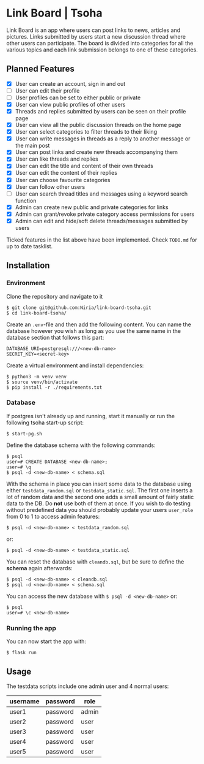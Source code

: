 # Link Board | Tsoha

Link Board is an app where users can post links to news, articles and pictures. Links 
submitted by users start a new discussion thread where other users can participate. The board 
is divided into categories for all the various topics and each link submission belongs to one
of these categories.


## Planned Features

- [x] User can create an account, sign in and out
- [ ] User can edit their profile
- [ ] User profiles can be set to either public or private
- [x] User can view public profiles of other users
- [x] Threads and replies submitted by users can be seen on their profile page
- [x] User can view all the public discussion threads on the home page
- [x] User can select categories to filter threads to their liking
- [x] User can write messages in threads as a reply to another message or the main post
- [x] User can post links and create new threads accompanying them
- [x] User can like threads and replies
- [x] User can edit the title and content of their own threads
- [x] User can edit the content of their replies
- [x] User can choose favourite categories
- [x] User can follow other users
- [ ] User can search thread titles and messages using a keyword search function
- [x] Admin can create new public and private categories for links
- [x] Admin can grant/revoke private category access permissions for users
- [x] Admin can edit and hide/soft delete threads/messages submitted by users

Ticked features in the list above have been implemented. Check `TODO.md` for up to date tasklist.


## Installation
### Environment
Clone the repository and navigate to it
```
$ git clone git@github.com:Niria/link-board-tsoha.git
$ cd link-board-tsoha/
```

Create an `.env`-file and then add the following content. You can name the database however you wish as long as you use the same name in the database section that follows this part:
```
DATABASE_URI=postgresql:///<new-db-name>
SECRET_KEY=<secret-key>
```

Create a virtual environment and install dependencies:
```
$ python3 -m venv venv
$ source venv/bin/activate
$ pip install -r ./requirements.txt
```
### Database
If postgres isn't already up and running, start it manually or run the following tsoha start-up script:
```
$ start-pg.sh
```

Define the database schema with the following commands:
```
$ psql
user=# CREATE DATABASE <new-db-name>;
user=# \q
$ psql -d <new-db-name> < schema.sql
```

With the schema in place you can insert some data to the database using either `testdata_random.sql` or `testdata_static.sql`. The first one inserts a lot of random data and the second one adds a small amount of fairly static data to the DB. Do **not** use both of them at once. If you wish to do testing without predefined data you should probably update your users `user_role` from 0 to 1 to access admin features:
```
$ psql -d <new-db-name> < testdata_random.sql
```
or:
```
$ psql -d <new-db-name> < testdata_static.sql
```

You can reset the database with `cleandb.sql`, but be sure to define the **schema** again afterwards:
```
$ psql -d <new-db-name> < cleandb.sql
$ psql -d <new-db-name> < schema.sql
```

You can access the new database with `$ psql -d <new-db-name>` or:
```
$ psql
user=# \c <new-db-name>
```


### Running the app

You can now start the app with:
```
$ flask run
```

## Usage

The testdata scripts include one admin user and 4 normal users:

| username | password | role  |
|----------|----------|-------|
| user1    | password | admin | 
| user2    | password | user  |
| user3    | password | user  |
| user4    | password | user  |
| user5    | password | user  |